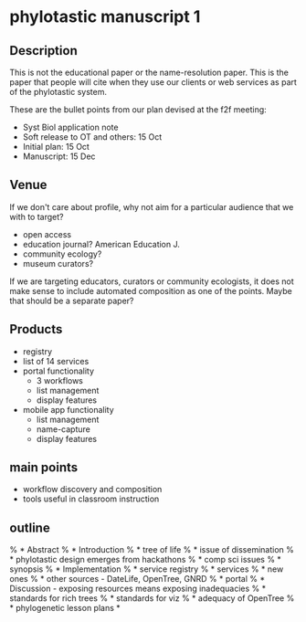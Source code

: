 # phylotastic manuscript 1

## Description 

This is not the educational paper or the name-resolution paper.  This is the paper that people will cite when they use our clients or web services as part of the phylotastic system.  

These are the bullet points from our plan devised at the f2f meeting:
* Syst Biol application note
* Soft release to OT and others: 15 Oct
* Initial plan: 15 Oct
* Manuscript: 15 Dec

## Venue

If we don't care about profile, why not aim for a particular audience that we with to target?
* open access
* education journal?  American Education J. 
* community ecology?  
* museum curators? 

If we are targeting educators, curators or community ecologists, it does not make sense to include automated composition as one of the points.  Maybe that should be a separate paper?  

## Products

* registry 
* list of 14 services
* portal functionality
   * 3 workflows 
   * list management
   * display features 
* mobile app functionality 
   * list management
   * name-capture
   * display features 

## main points  

* workflow discovery and composition 
* tools useful in classroom instruction 

## outline 

% * Abstract 
% * Introduction 
%    * tree of life
%    * issue of dissemination
%    * phylotastic design emerges from hackathons
%    * comp sci issues 
%    * synopsis 
% * Implementation
%    * service registry 
%    * services 
%       * new ones
%       * other sources - DateLife, OpenTree, GNRD
%    * portal 
% * Discussion - exposing resources means exposing inadequacies
%    * standards for rich trees
%    * standards for viz
%    * adequacy of OpenTree
%    * phylogenetic lesson plans 
   * 